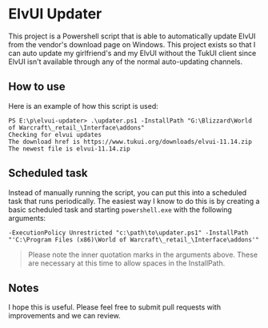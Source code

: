 # ElvUI Updater

This project is a Powershell script that is able to automatically update ElvUI from the vendor's download page on Windows. This project exists so that I can auto update my girlfriend's and my ElvUI without the TukUI client since ElvUI isn't available through any of the normal auto-updating channels.

## How to use
Here is an example of how this script is used:

```
PS E:\p\elvui-updater> .\updater.ps1 -InstallPath "G:\Blizzard\World of Warcraft\_retail_\Interface\addons"
Checking for elvui updates
The download href is https://www.tukui.org/downloads/elvui-11.14.zip
The newest file is elvui-11.14.zip
```

## Scheduled task
Instead of manually running the script, you can put this into a scheduled task that runs periodically. The easiest way I know to do this is by creating a basic scheduled task and starting `powershell.exe` with the following arguments:

`-ExecutionPolicy Unrestricted "c:\path\to\updater.ps1" -InstallPath "'C:\Program Files (x86)\World of Warcraft\_retail_\Interface\addons'"`

> Please note the inner quotation marks in the arguments above. These are necessary at this time to allow spaces in the InstallPath.

## Notes
I hope this is useful. Please feel free to submit pull requests with improvements and we can review.
